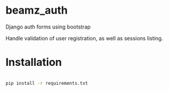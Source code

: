 # beamz_auth
Django auth forms using bootstrap

Handle validation of user registration, as well as sessions listing.

# Installation
```bash

pip install -r requirements.txt

```
